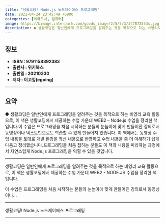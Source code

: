 ```yaml
---
title: "생활코딩! Node.js 노드제이에스 프로그래밍"
date: 2021-04-24 23:45:49 +0900
categories: [외국도서, 컴퓨터]
image: https://bimage.interpark.com/goods_image/2/5/5/3/347872553s.jpg
description: ● 생활코딩은 일반인에게 프로그래밍을 알려주는 것을 목적으로 하는 비영리&#160;교육 활동으로, 이 책은 생활코딩에서 제공하는 수업 가운데 WEB2 &#8211;&#160;Node.js&#160;수업을 정리한 책입니다.이 수업은 프로그래밍을 처음 시작하는 분들의 눈높이에 맞게 만들어
---
```


## **정보**

- **ISBN : 9791158392383**
- **출판사 : 위키북스**
- **출판일 : 20210330**
- **저자 : 이고잉(egoing)**

------



## **요약**

●  생활코딩은 일반인에게 프로그래밍을 알려주는 것을 목적으로 하는 비영리&#160;교육 활동으로, 이 책은 생활코딩에서 제공하는 수업 가운데 WEB2 &#8211;&#160;Node.js&#160;수업을 정리한 책입니다.이 수업은 프로그래밍을 처음 시작하는 분들의 눈높이에 맞게 만들어진 강의로서 동영상이나 텍스트만으로도 학습할 수 있게 만들어져 있습니다.&#160;이 책에서는 동영상 수업 내용을 토대로 개발 환경을 최신 내용으로 반영하고 수업 내용을 좀 더 이해하기 쉽게 다듬고 정리했습니다.프로그래밍을 처음 접하는 분들도 이 책의 내용을 따라하는 과정에서 자연스럽게 Node.js 프로그래밍을 익힐 수 있을 것입니다.

------

생활코딩은 일반인에게 프로그래밍을 알려주는 것을 목적으로 하는 비영리 교육 활동으로, 이 책은 생활코딩에서 제공하는 수업 가운데 WEB2 - NODE.JS 수업을 정리한 책입니다.

이 수업은 프로그래밍을 처음 시작하는 분들의 눈높이에 맞게 만들어진 강의로서 동영상이나... 

------


생활코딩! Node.js 노드제이에스 프로그래밍 

------


